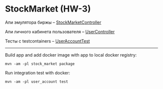 # StockMarket (HW-3)

Апи эмулятора биржы – [StockMarketController](stock_market/src/main/java/stock_market/controller/StockMarketController.java)

Апи личного кабинета пользователя – [UserController](user_account/src/main/java/user_account/controller/UserController.java)

Тесты с testcontainers – [UserAccountTest](user_account/src/test/java/user_account/UserAccountTest.java)

-------
Build app and add docker image with app to local docker registry:

```mvn -am -pl stock_market package```

Run integration test with docker:

```mvn -am -pl user_account test```